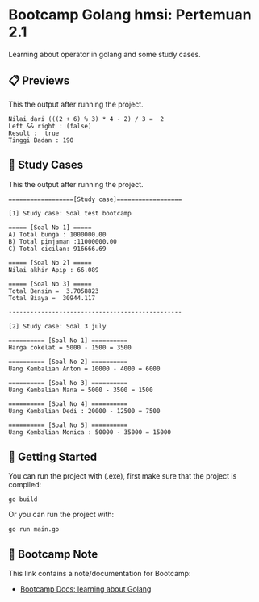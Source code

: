 # Bootcamp Golang hmsi: Pertemuan 2.1
Learning about operator in golang and some study cases.

## 📋 Previews
This the output after running the project.

    Nilai dari (((2 + 6) % 3) * 4 - 2) / 3 =  2
    Left && right : (false)
    Result :  true
    Tinggi Badan : 190 

## 📝 Study Cases
This the output after running the project.

    ==================[Study case]==================

    [1] Study case: Soal test bootcamp

    ===== [Soal No 1] =====
    A) Total bunga : 1000000.00
    B) Total pinjaman :11000000.00
    C) Total cicilan: 916666.69

    ===== [Soal No 2] =====
    Nilai akhir Apip : 66.089

    ===== [Soal No 3] =====
    Total Bensin =  3.7058823
    Total Biaya =  30944.117

    ------------------------------------------------

    [2] Study case: Soal 3 july

    ========== [Soal No 1] ==========
    Harga cokelat = 5000 - 1500 = 3500

    ========== [Soal No 2] ==========
    Uang Kembalian Anton = 10000 - 4000 = 6000

    ========== [Soal No 3] ==========
    Uang Kembalian Nana = 5000 - 3500 = 1500

    ========== [Soal No 4] ==========
    Uang Kembalian Dedi : 20000 - 12500 = 7500

    ========== [Soal No 5] ==========
    Uang Kembalian Monica : 50000 - 35000 = 15000

## 🧪 Getting Started
You can run the project with (.exe), first make sure that the project is compiled:

    go build

Or you can run the project with:

    go run main.go

## 📝 Bootcamp Note
This link contains a note/documentation for Bootcamp:
- [Bootcamp Docs: learning about Golang](https://drive.google.com/drive/folders/14fco3zw_Yt2DDrUZKvif-5nai9nUFooC?usp=sharing)
